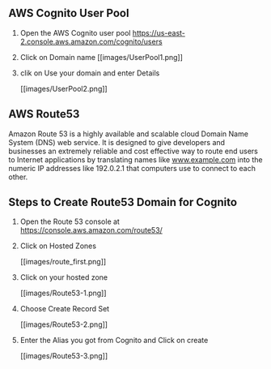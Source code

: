 ## AWS Cognito User Pool

1. Open the AWS Cognito user pool https://us-east-2.console.aws.amazon.com/cognito/users

2. Click on Domain name
   [[images/UserPool1.png]]

3. clik on Use your domain and enter Details
   
    [[images/UserPool2.png]]

## AWS Route53 
Amazon Route 53 is a highly available and scalable cloud Domain Name System (DNS) web service. It is designed to give developers and businesses an extremely reliable and cost effective way to route end users to Internet applications by translating names like www.example.com into the numeric IP addresses like 192.0.2.1 that computers use to connect to each other.

## Steps to Create Route53 Domain for Cognito

1. Open the Route 53 console at https://console.aws.amazon.com/route53/

2. Click on Hosted Zones   

     [[images/route_first.png]]

3.  Click on your hosted zone 

    [[images/Route53-1.png]]

4. Choose Create Record Set

    [[images/Route53-2.png]]

5. Enter the Alias you got from Cognito and Click on create
   
    [[images/Route53-3.png]] 



